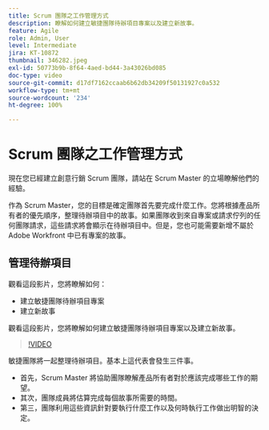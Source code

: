 ```yaml
---
title: Scrum 團隊之工作管理方式
description: 瞭解如何建立敏捷團隊待辦項目專案以及建立新故事。
feature: Agile
role: Admin, User
level: Intermediate
jira: KT-10872
thumbnail: 346282.jpeg
exl-id: 50773b9b-8f64-4aed-bd44-3a43026bd085
doc-type: video
source-git-commit: d17df7162ccaab6b62db34209f50131927c0a532
workflow-type: tm+mt
source-wordcount: '234'
ht-degree: 100%

---
```


# Scrum 團隊之工作管理方式

現在您已經建立創意行銷 Scrum 團隊，請站在 Scrum Master 的立場瞭解他們的經驗。

作為 Scrum Master，您的目標是確定團隊首先要完成什麼工作。您將根據產品所有者的優先順序，整理待辦項目中的故事。如果團隊收到來自專案或請求佇列的任何團隊請求，這些請求將會顯示在待辦項目中。但是，您也可能需要新增不屬於 Adobe Workfront 中已有專案的故事。

## 管理待辦項目

觀看這段影片，您將瞭解如何：

- 建立敏捷團隊待辦項目專案
- 建立新故事

觀看這段影片，您將瞭解如何建立敏捷團隊待辦項目專案以及建立新故事。

>[!VIDEO](https://video.tv.adobe.com/v/346282/?quality=12&learn=on&enablevpops)

敏捷團隊將一起整理待辦項目。基本上這代表會發生三件事。

- 首先，Scrum Master 將協助團隊瞭解產品所有者對於應該完成哪些工作的期望。
- 其次，團隊成員將估算完成每個故事所需要的時間。
- 第三，團隊利用這些資訊針對要執行什麼工作以及何時執行工作做出明智的決定。
